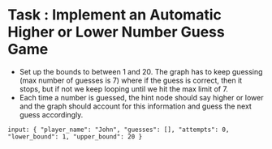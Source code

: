 
# Task : Implement an Automatic Higher or Lower Number Guess Game

- Set up the bounds to between 1 and 20. The graph has to keep guessing (max number of guesses is 7) where if the guess is correct, then it stops, but if not we keep looping until we hit the max limit of 7.
- Each time a number is guessed, the hint node should say higher or lower and the graph should account for this information and guess the next guess accordingly.

```commandline
input: { "player_name": "John", "guesses": [], "attempts": 0, "lower_bound": 1, "upper_bound": 20 } 
```